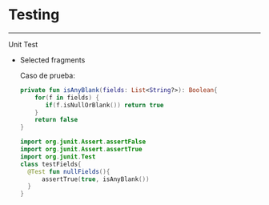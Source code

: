 # Testing
--------
Unit Test
  - Selected fragments 
    

     Caso de prueba:
     
     ```kotlin
     private fun isAnyBlank(fields: List<String?>): Boolean{
         for(f in fields) {
            if(f.isNullOrBlank()) return true
         }
         return false
     }
     ```

     ```kotlin
     import org.junit.Assert.assertFalse
     import org.junit.Assert.assertTrue
     import org.junit.Test
     class testFields{
       @Test fun nullFields(){
           assertTrue(true, isAnyBlank())
       }
     }
     ```

     

         
